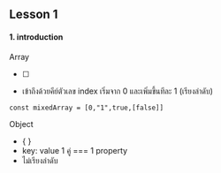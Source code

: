 ## Lesson 1

#### 1. introduction

Array

- [ ]
- เข้าถึงด้วยคีย์ตัวเลข index เริ่มจาก 0 และเพิ่มขึ้นทีละ 1 (เรียงลำดับ)

```
const mixedArray = [0,"1",true,[false]]
```

Object

- { }
- key: value 1 คู่ === 1 property
- ไม่เรียงลำดับ
